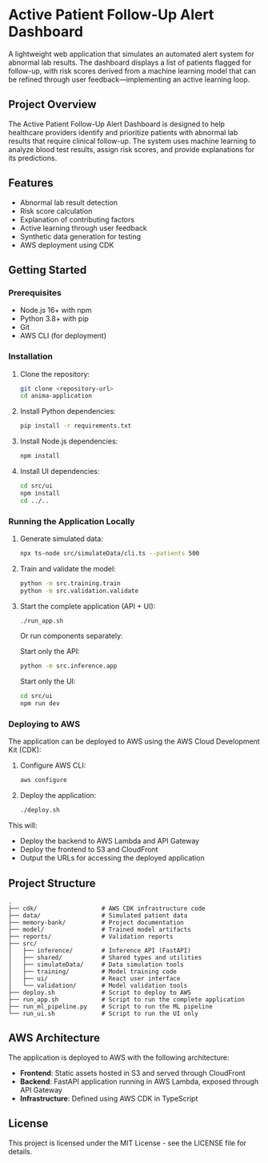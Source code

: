# Active Patient Follow-Up Alert Dashboard

A lightweight web application that simulates an automated alert system for abnormal lab results. The dashboard displays a list of patients flagged for follow-up, with risk scores derived from a machine learning model that can be refined through user feedback—implementing an active learning loop.

## Project Overview

The Active Patient Follow-Up Alert Dashboard is designed to help healthcare providers identify and prioritize patients with abnormal lab results that require clinical follow-up. The system uses machine learning to analyze blood test results, assign risk scores, and provide explanations for its predictions.

## Features

- Abnormal lab result detection
- Risk score calculation
- Explanation of contributing factors
- Active learning through user feedback
- Synthetic data generation for testing
- AWS deployment using CDK

## Getting Started

### Prerequisites

- Node.js 16+ with npm
- Python 3.8+ with pip
- Git
- AWS CLI (for deployment)

### Installation

1. Clone the repository:
   ```bash
   git clone <repository-url>
   cd anima-application
   ```

2. Install Python dependencies:
   ```bash
   pip install -r requirements.txt
   ```

3. Install Node.js dependencies:
   ```bash
   npm install
   ```

4. Install UI dependencies:
   ```bash
   cd src/ui
   npm install
   cd ../..
   ```

### Running the Application Locally

1. Generate simulated data:
   ```bash
   npx ts-node src/simulateData/cli.ts --patients 500
   ```

2. Train and validate the model:
   ```bash
   python -m src.training.train
   python -m src.validation.validate
   ```

3. Start the complete application (API + UI):
   ```bash
   ./run_app.sh
   ```

   Or run components separately:

   Start only the API:
   ```bash
   python -m src.inference.app
   ```

   Start only the UI:
   ```bash
   cd src/ui
   npm run dev
   ```

### Deploying to AWS

The application can be deployed to AWS using the AWS Cloud Development Kit (CDK):

1. Configure AWS CLI:
   ```bash
   aws configure
   ```

2. Deploy the application:
   ```bash
   ./deploy.sh
   ```

This will:
- Deploy the backend to AWS Lambda and API Gateway
- Deploy the frontend to S3 and CloudFront
- Output the URLs for accessing the deployed application

## Project Structure

```
.
├── cdk/                  # AWS CDK infrastructure code
├── data/                 # Simulated patient data
├── memory-bank/          # Project documentation
├── model/                # Trained model artifacts
├── reports/              # Validation reports
├── src/
│   ├── inference/        # Inference API (FastAPI)
│   ├── shared/           # Shared types and utilities
│   ├── simulateData/     # Data simulation tools
│   ├── training/         # Model training code
│   ├── ui/               # React user interface
│   └── validation/       # Model validation tools
├── deploy.sh             # Script to deploy to AWS
├── run_app.sh            # Script to run the complete application
├── run_ml_pipeline.py    # Script to run the ML pipeline
└── run_ui.sh             # Script to run the UI only
```

## AWS Architecture

The application is deployed to AWS with the following architecture:

- **Frontend**: Static assets hosted in S3 and served through CloudFront
- **Backend**: FastAPI application running in AWS Lambda, exposed through API Gateway
- **Infrastructure**: Defined using AWS CDK in TypeScript

## License

This project is licensed under the MIT License - see the LICENSE file for details.